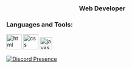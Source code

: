 <h3 align="center">Web Developer</h3>
<p align="left"></p>
<h3 align="left">Languages and Tools:</h3>
<p align="left"> 
  <img src="https://cdn.jsdelivr.net/gh/devicons/devicon/icons/html5/html5-original-wordmark.svg" alt="html" width="40" height="40"/>
  <img src="https://cdn.jsdelivr.net/gh/devicons/devicon/icons/css3/css3-original-wordmark.svg" alt="css" width="40" height="40"/>
  <img src="https://cdn.jsdelivr.net/gh/devicons/devicon/icons/javascript/javascript-original.svg" alt="javascript" width="32" height="32" />
  
  
  [![Discord Presence](https://lanyard.cnrad.dev/api/351459765395783680)](https://discord.com/users/351459765395783680)
          
  
          
          
   
